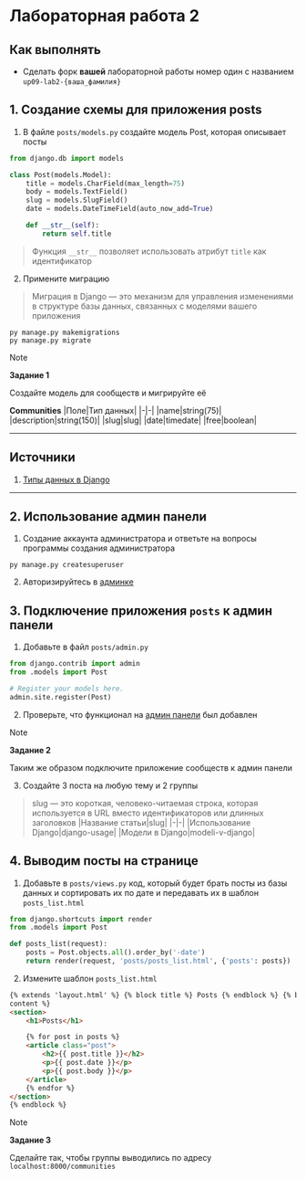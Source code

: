 # Лабораторная работа 2

## Как выполнять

-   Сделать форк **вашей** лабораторной работы номер один с названием `up09-lab2-{ваша_фамилия}`

## 1. Создание схемы для приложения posts

1. В файле `posts/models.py` создайте модель Post, которая описывает посты

```python
from django.db import models

class Post(models.Model):
    title = models.CharField(max_length=75)
    body = models.TextField()
    slug = models.SlugField()
    date = models.DateTimeField(auto_now_add=True)

    def __str__(self):
        return self.title
```

> Функция `__str__` позволяет использовать атрибут `title` как идентификатор

2. Примените миграцию

> Миграция в Django — это механизм для управления изменениями в структуре базы данных, связанных с моделями вашего приложения

```shell
py manage.py makemigrations
py manage.py migrate
```

> [!NOTE]
>
> **Задание 1**
>
> Создайте модель для сообществ и мигрируйте её
>
> **Communities**
> |Поле|Тип данных|
> |-|-|
> |name|string(75)|
> |description|string(150)|
> |slug|slug|
> |date|timedate|
> |free|boolean|

---

## Источники

1. [Типы данных в Django](https://docs.djangoproject.com/en/5.1/ref/models/fields/)

---

## 2. Использование админ панели

1. Создание аккаунта администратора и ответьте на вопросы программы создания администратора

```shell
py manage.py createsuperuser
```

2. Авторизируйтесь в [админке](localhost:8000/admin)

## 3. Подключение приложения `posts` к админ панели

1. Добавьте в файл `posts/admin.py`

```python
from django.contrib import admin
from .models import Post

# Register your models here.
admin.site.register(Post)
```

2. Проверьте, что функционал на [админ панели](localhost:8000/admin/) был добавлен

> [!NOTE]
>
> **Задание 2**
>
> Таким же образом подключите приложение сообществ к админ панели

3. Создайте 3 поста на любую тему и 2 группы

> slug — это короткая, человеко-читаемая строка, которая используется в URL вместо идентификаторов или длинных заголовков
> |Название статьи|slug|
> |-|-|
> |Использование Django|django-usage|
> |Модели в Django|modeli-v-django|

## 4. Выводим посты на странице

1. Добавьте в `posts/views.py` код, который будет брать посты из базы данных и сортировать их по дате и передавать их в шаблон `posts_list.html`

```python
from django.shortcuts import render
from .models import Post

def posts_list(request):
    posts = Post.objects.all().order_by('-date')
    return render(request, 'posts/posts_list.html', {'posts': posts})
```

2. Измените шаблон `posts_list.html`

```html
{% extends 'layout.html' %} {% block title %} Posts {% endblock %} {% block
content %}
<section>
    <h1>Posts</h1>

    {% for post in posts %}
    <article class="post">
        <h2>{{ post.title }}</h2>
        <p>{{ post.date }}</p>
        <p>{{ post.body }}</p>
    </article>
    {% endfor %}
</section>
{% endblock %}
```

> [!NOTE]
>
> **Задание 3**
>
> Сделайте так, чтобы группы выводились по адресу `localhost:8000/communities`
